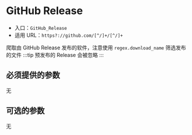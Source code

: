 # GitHub Release
* 入口：`GitHub_Release`
* 适用 URL：`https?://github.com/[^/]+/[^/]+`

爬取由 GitHub Release 发布的软件，注意使用 `regex.download_name` 筛选发布的文件
:::tip 预发布的 Release 会被忽略
:::
## 必须提供的参数

无
## 可选的参数

无